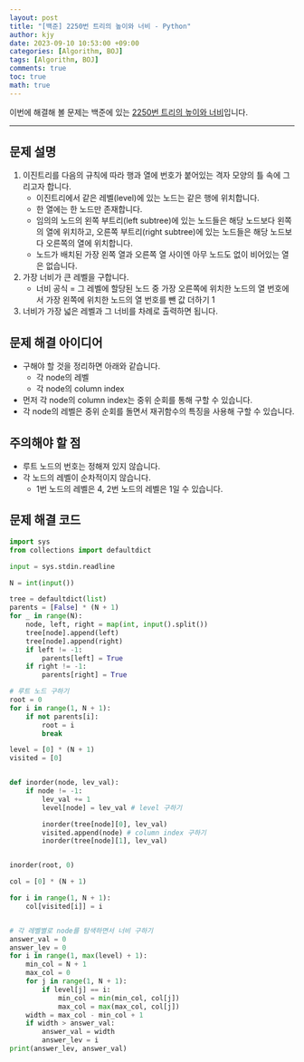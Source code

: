 ```yaml
---
layout: post
title: "[백준] 2250번 트리의 높이와 너비 - Python"
author: kjy
date: 2023-09-10 10:53:00 +09:00
categories: [Algorithm, BOJ]
tags: [Algorithm, BOJ]
comments: true
toc: true
math: true
---
```


이번에 해결해 볼 문제는 백준에 있는 [2250번 트리의 높이와 너비](https://www.acmicpc.net/problem/2250)입니다.

---

## 문제 설명

1. 이진트리를 다음의 규칙에 따라 행과 열에 번호가 붙어있는 격자 모양의 틀 속에 그리고자 합니다.
   - 이진트리에서 같은 레벨(level)에 있는 노드는 같은 행에 위치합니다.
   - 한 열에는 한 노드만 존재합니다.
   - 임의의 노드의 왼쪽 부트리(left subtree)에 있는 노드들은 해당 노드보다 왼쪽의 열에 위치하고, 오른쪽 부트리(right subtree)에 있는 노드들은 해당 노드보다 오른쪽의 열에 위치합니다.
   - 노드가 배치된 가장 왼쪽 열과 오른쪽 열 사이엔 아무 노드도 없이 비어있는 열은 없습니다.
2. 가장 너비가 큰 레벨을 구합니다.
   - 너비 공식 = 그 레벨에 할당된 노드 중 가장 오른쪽에 위치한 노드의 열 번호에서 가장 왼쪽에 위치한 노드의 열 번호를 뺀 값 더하기 1
3. 너비가 가장 넓은 레벨과 그 너비를 차례로 출력하면 됩니다.

## 문제 해결 아이디어

- 구해야 할 것을 정리하면 아래와 같습니다.
  - 각 node의 레벨
  - 각 node의 column index
- 먼저 각 node의 column index는 중위 순회를 통해 구할 수 있습니다.
- 각 node의 레벨은 중위 순회를 돌면서 재귀함수의 특징을 사용해 구할 수 있습니다.

## 주의해야 할 점

- 루트 노드의 번호는 정해져 있지 않습니다.
- 각 노드의 레벨이 순차적이지 않습니다.
  - 1번 노드의 레벨은 4, 2번 노드의 레벨은 1일 수 있습니다.

## 문제 해결 코드

```python
import sys
from collections import defaultdict

input = sys.stdin.readline

N = int(input())

tree = defaultdict(list)
parents = [False] * (N + 1)
for _ in range(N):
    node, left, right = map(int, input().split())
    tree[node].append(left)
    tree[node].append(right)
    if left != -1:
        parents[left] = True
    if right != -1:
        parents[right] = True

# 루트 노드 구하기
root = 0
for i in range(1, N + 1):
    if not parents[i]:
        root = i
        break

level = [0] * (N + 1)
visited = [0]


def inorder(node, lev_val):
    if node != -1:
        lev_val += 1
        level[node] = lev_val # level 구하기

        inorder(tree[node][0], lev_val)
        visited.append(node) # column index 구하기
        inorder(tree[node][1], lev_val)


inorder(root, 0)

col = [0] * (N + 1)

for i in range(1, N + 1):
    col[visited[i]] = i


# 각 레벨별로 node를 탐색하면서 너비 구하기
answer_val = 0
answer_lev = 0
for i in range(1, max(level) + 1):
    min_col = N + 1
    max_col = 0
    for j in range(1, N + 1):
        if level[j] == i:
            min_col = min(min_col, col[j])
            max_col = max(max_col, col[j])
    width = max_col - min_col + 1
    if width > answer_val:
        answer_val = width
        answer_lev = i
print(answer_lev, answer_val)
```
